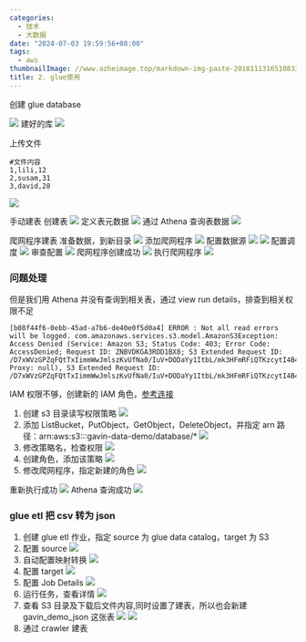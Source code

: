 ```yaml
---
categories:
  - 技术
  - 大数据
date: "2024-07-03 19:59:56+08:00"
tags:
  - aws
thumbnailImage: //www.azheimage.top/markdown-img-paste-2018111316510833.png
title: 2. glue使用
---
```


创建 glue database

<!--more-->

![](https://www.azheimage.top/markdown-img-paste-20230619151532781.png)
建好的库
![](https://www.azheimage.top/markdown-img-paste-20230619151835756.png)

上传文件

```shell
#文件内容
1,lili,12
2,susam,31
3,david,28
```

![](https://www.azheimage.top/markdown-img-paste-20230619172805472.png)

手动建表
创建表
![](https://www.azheimage.top/markdown-img-paste-20230619173133883.png)
定义表元数据
![](https://www.azheimage.top/markdown-img-paste-20230619173352161.png)
通过 Athena 查询表数据
![](https://www.azheimage.top/markdown-img-paste-20230619173730450.png)

爬网程序建表
准备数据，到新目录
![](https://www.azheimage.top/markdown-img-paste-2023061917433586.png)
添加爬网程序
![](https://www.azheimage.top/markdown-img-paste-2023061917444037.png)
配置数据源
![](https://www.azheimage.top/markdown-img-paste-20230619174605906.png)
![](https://www.azheimage.top/markdown-img-paste-20230619174620922.png)
配置调度
![](https://www.azheimage.top/markdown-img-paste-20230619174837314.png)
审查配置
![](https://www.azheimage.top/markdown-img-paste-20230619174919584.png)
爬网程序创建成功
![](https://www.azheimage.top/markdown-img-paste-20230619175117774.png)
执行爬网程序
![](https://www.azheimage.top/markdown-img-paste-20230619175231628.png)

### 问题处理

但是我们用 Athena 并没有查询到相关表，通过 view run details，排查到相关权限不足

```log
[b08f44f6-0ebb-45ad-a7b6-de40e0f5d0a4] ERROR : Not all read errors will be logged. com.amazonaws.services.s3.model.AmazonS3Exception: Access Denied (Service: Amazon S3; Status Code: 403; Error Code: AccessDenied; Request ID: ZNBVDKGA3RDD1BX8; S3 Extended Request ID: /D7xWVzGPZqFQtTxIimmWwJmlszKvUfNa0/IuV+DODaYy1ItbL/mk3HFmRFiQTKzcytI4B47dxlu7u+5DqQ+jA==; Proxy: null), S3 Extended Request ID: /D7xWVzGPZqFQtTxIimmWwJmlszKvUfNa0/IuV+DODaYy1ItbL/mk3HFmRFiQTKzcytI4B47dxlu7u+5DqQ+jA==
```

IAM 权限不够，创建新的 IAM 角色，[参考连接](https://docs.aws.amazon.com/zh_cn/glue/latest/dg/create-an-iam-role.html)

1. 创建 s3 目录读写权限策略
   ![](https://www.azheimage.top/markdown-img-paste-20230619185021360.png)
2. 添加 ListBucket，PutObject，GetObject，DeleteObject，并指定 arn 路径：arn:aws:s3:::gavin-data-demo/database/\*
   ![](https://www.azheimage.top/markdown-img-paste-20230619185646995.png)
3. 修改策略名，检查权限
   ![](https://www.azheimage.top/markdown-img-paste-20230619185857923.png)
4. 创建角色，添加该策略
   ![](https://www.azheimage.top/markdown-img-paste-20230620101145614.png)
5. 修改爬网程序，指定新建的角色
   ![](https://www.azheimage.top/markdown-img-paste-20230620101253564.png)

重新执行成功
![](https://www.azheimage.top/markdown-img-paste-20230620102533165.png)
Athena 查询成功
![](https://www.azheimage.top/markdown-img-paste-20230620102624727.png)

### glue etl 把 csv 转为 json

1. 创建 glue etl 作业，指定 source 为 glue data catalog，target 为 S3
2. 配置 source
   ![](https://www.azheimage.top/markdown-img-paste-20230620103935331.png)
3. 自动配置映射转换
   ![](https://www.azheimage.top/markdown-img-paste-20230620104007371.png)
4. 配置 target
   ![](https://www.azheimage.top/markdown-img-paste-20230620104246613.png)
5. 配置 Job Details
   ![](https://www.azheimage.top/markdown-img-paste-20230620104702402.png)
6. 运行任务，查看详情
   ![](https://www.azheimage.top/markdown-img-paste-20230620105057972.png)
7. 查看 S3 目录及下载后文件内容,同时设置了建表，所以也会新建 gavin_demo_json 这张表
   ![](https://www.azheimage.top/markdown-img-paste-20230620105321964.png)
   ![](https://www.azheimage.top/markdown-img-paste-20230620105233913.png)
8. 通过 crawler 建表

